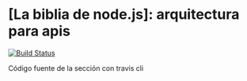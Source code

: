 # [La biblia de node.js]: arquitectura para apis

[![Build Status](https://travis-ci.com/davidz1113/backend-section.svg?branch=master)](https://travis-ci.com/davidz1113/backend-section)


Código fuente de la sección con travis cli